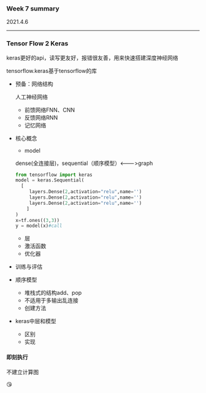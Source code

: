 ### Week 7 summary

2021.4.6

***

### Tensor Flow 2 Keras

keras更好的api，读写更友好，报错很友善，用来快速搭建深度神经网络

tensorflow.keras基于tensorflow的库

- 预备：网络结构

  人工神经网络

  - 前馈网络FNN、CNN
  - 反馈网络RNN
  - 记忆网络

- 核心概念

  - model

  dense(全连接层)，sequential（顺序模型）<--->graph

  ```python
  from tensorflow import keras
  model = keras.Sequential(
  	[
       layers.Dense(2,activation="relu",name='')   
       layers.Dense(2,activation="relu",name='')  
       layers.Dense(2,activation="relu",name='')  
      ]
  )
  x=tf.ones((3,3))
  y = model(x)#call
  ```

  - 层
  - 激活函数
  - 优化器

- 训练与评估

- 顺序模型

  - 堆栈式的结构add、pop
  - 不适用于多输出乱连接
  - 创建方法

- keras中层和模型

  - 区别
  - 实现

#### 即刻执行

不建立计算图

:kissing_heart: